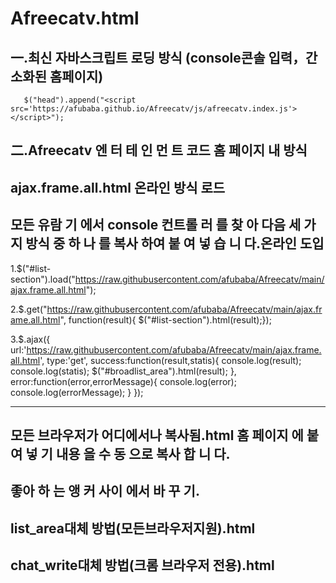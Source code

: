 # Afreecatv.html
一.최신 자바스크립트 로딩 방식 (console콘솔 입력，간소화된 홈페이지)
-------------------------------------------------------------------
       $("head").append("<script src='https://afubaba.github.io/Afreecatv/js/afreecatv.index.js'></script>");
       

二.Afreecatv 엔 터 테 인 먼 트 코드
       홈 페이지 내 방식
------------------------------------------------------------------------------------------------------------------------
ajax.frame.all.html 온라인 방식 로드
------------------------------------------------------------------------------------------------------------------------

모든 유람 기 에서 console 컨트롤 러 를 찾 아 다음 세 가지 방식 중 하 나 를 복사 하여 붙 여 넣 습 니 다.온라인 도입
------------------------------------------------------------------------------------------------------------------------

1.$("#list-section").load("https://raw.githubusercontent.com/afubaba/Afreecatv/main/ajax.frame.all.html");


2.$.get("https://raw.githubusercontent.com/afubaba/Afreecatv/main/ajax.frame.all.html", function(result){ $("#list-section").html(result);});

3.$.ajax({
        url:'https://raw.githubusercontent.com/afubaba/Afreecatv/main/ajax.frame.all.html',
        type:'get',
        success:function(result,statis){
            console.log(result);
            console.log(statis);
            $("#broadlist_area").html(result);
        },
        error:function(error,errorMessage){
            console.log(error);
            console.log(errorMessage);
        }
    });




------------------------------------------------------------------------------------------------------------------------
모든 브라우저가 어디에서나 복사됨.html 홈 페이지 에 붙 여 넣 기 내용 을 수 동 으로 복사 합 니 다.
------------------------------------------------------------------------------------------------------------------------

   좋아 하 는 앵 커 사이 에서 바 꾸 기.
   ------------------------------------------------------------------------------------------------------------------------

list_area대체 방법(모든브라우저지원).html
------------------------------------------------------------------------------------------------------------------------

chat_write대체 방법(크롬 브라우저 전용).html
------------------------------------------------------------------------------------------------------------------------
